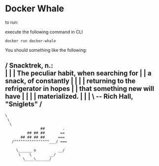# Docker Whale

to run:

execute the following command in CLI

```
docker run docker-whale
```

You should something like the following:


/ Snacktrek, n.:                         \
|                                        |
| The peculiar habit, when searching for |
| a snack, of constantly                 |
|                                        |
| returning to the refrigerator in hopes |
| that something new will have           |
|                                        |
| materialized.                          |
|                                        |
\ -- Rich Hall, "Sniglets"               /
 ---------------------------------------- 
    \
     \
      \     
                    ##        .            
              ## ## ##       ==            
           ## ## ## ##      ===            
       /""""""""""""""""___/ ===        
  ~~~ {~~ ~~~~ ~~~ ~~~~ ~~ ~ /  ===- ~~~   
       \______ o          __/            
        \    \        __/             
          \____\______/   

